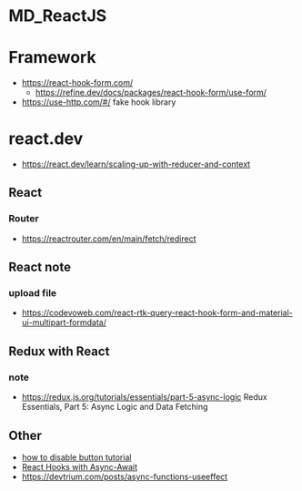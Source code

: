 # MD_ReactJS

# Framework 
- https://react-hook-form.com/
    - https://refine.dev/docs/packages/react-hook-form/use-form/
- https://use-http.com/#/ fake hook library

# react.dev
- https://react.dev/learn/scaling-up-with-reducer-and-context

## React 
### Router
- https://reactrouter.com/en/main/fetch/redirect

## React note
### upload file
- https://codevoweb.com/react-rtk-query-react-hook-form-and-material-ui-multipart-formdata/

## Redux with React
### note
- https://redux.js.org/tutorials/essentials/part-5-async-logic Redux Essentials, Part 5: Async Logic and Data Fetching

## Other
- [how to disable button tutorial](https://sebhastian.com/react-disable-button/)
- [React Hooks with Async-Await](https://dev.to/vinodchauhan7/react-hooks-with-async-await-1n9g)
- https://devtrium.com/posts/async-functions-useeffect